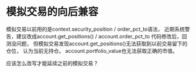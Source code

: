 # 模拟交易的向后兼容

模拟交易以前用的是context.security_position / order_pct_to语法， 近期系统警告，建议改成account.get_positions() / account.order_pct_to
代码修改后，回测没问题， 但模拟交易发现account.get_positions()无法获取到以前交易留下的仓位， 认为当前无持仓。
account.portfolio_value也无法获取正确的市值。

应该怎么改写才能延续之前的模拟交易？